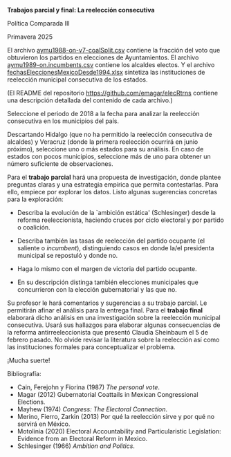 **Trabajos parcial y final: La reelección consecutiva**

Política Comparada III

Primavera 2025

El archivo [aymu1988-on-v7-coalSplit.csv](https://github.com/emagar/reelec/blob/master/data/aymu1988-on-v7-coalSplit.csv) contiene la fracción del voto que obtuvieron los partidos en elecciones de Ayuntamientos. El archivo [aymu1989-on.incumbents.csv](https://github.com/emagar/elecRetrns/blob/master/data/aymu1989-on.incumbents.csv) contiene los alcaldes electos. Y el archivo [fechasEleccionesMexicoDesde1994.xlsx](https://github.com/emagar/calendariosReelec/blob/master/data/fechasEleccionesMexicoDesde1994.xlsx) sintetiza las instituciones de reelección municipal consecutiva de los estados.

(El README del repositorio <https://github.com/emagar/elecRtrns> contiene una descripción detallada del contenido de cada archivo.)

Seleccione el periodo de 2018 a la fecha para analizar la reelección consecutiva en los municipios del país.

Descartando Hidalgo (que no ha permitido la reelección consecutiva de alcaldes) y Veracruz (donde la primera reelección ocurrirá en junio próximo), seleccione uno o más estados para su análisis. En caso de estados con pocos municipios, seleccione más de uno para obtener un número suficiente de observaciones.

Para el **trabajo parcial** hará una propuesta de investigación, donde plantee preguntas claras y una estrategia empírica que permita contestarlas. Para ello, empiece por explorar los datos. Listo algunas sugerencias concretas para la exploración:

-   Describa la evolución de la \`ambición estática' (Schlesinger) desde la reforma reeleccionista, haciendo cruces por ciclo electoral y por partido o coalición.

-   Describa también las tasas de reelección del partido ocupante (el saliente o *incumbent*), distinguiendo casos en donde la/el presidenta municipal se repostuló y donde no.

-   Haga lo mismo con el margen de victoria del partido ocupante.

-   En su descripción distinga también elecciones municipales que concurrieron con la elección gubernatorial y las que no.

Su profesor le hará comentarios y sugerencias a su trabajo parcial. Le permitirán afinar el análisis para la entrega final. Para el **trabajo final** elaborará dicho análisis en una investigación sobre la reelección municipal consecutiva. Usará sus hallazgos para elaborar algunas consecuencias de la reforma antirreeleccionista que presentó Claudia Sheinbaum el 5 de febrero pasado. No olvide revisar la literatura sobre la reelección así como las instituciones formales para conceptualizar el problema.

¡Mucha suerte!

Bibliografía:

-   Cain, Ferejohn y Fiorina (1987) *The personal vote*.
-   Magar (2012) Gubernatorial Coattails in Mexican Congressional Elections.
-   Mayhew (1974) *Congress: The Electoral Connection*.
-   Merino, Fierro, Zarkin (2013) Por qué la reelección sirve y por qué no servirá en México.
-   Motolinia (2020) Electoral Accountability and Particularistic Legislation: Evidence from an Electoral Reform in Mexico.
-   Schlesinger (1966) *Ambition and Politics*.
